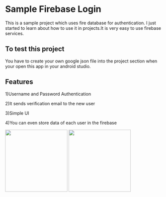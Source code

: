 # Sample Firebase Login
This is a sample project which uses fire database for authentication. I just started to learn about how to use it in projects.It is very easy to use firebase services.

## To test this project
You have to create your own google json file into the project section when your open this app in your android studio. 

## Features

1)Username and Password Authentication

2)It sends verification email to the new user 

3)Simple UI

4)You can even store data of each user in the firebase

<img src="https://user-images.githubusercontent.com/51241236/89772354-7e709d00-db1f-11ea-8aa9-213a8902c449.png" width="200"> <img src="https://user-images.githubusercontent.com/51241236/89772345-7c0e4300-db1f-11ea-89da-0d42a1718e21.png" width="200"> 


